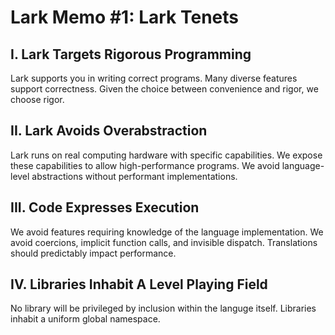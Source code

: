 Lark Memo #1: Lark Tenets
=========================

I. Lark Targets Rigorous Programming
------------------------------------

Lark supports you in writing correct programs.
Many diverse features support correctness.
Given the choice between convenience and rigor, we choose rigor.

II. Lark Avoids Overabstraction
-------------------------------

Lark runs on real computing hardware with specific capabilities.
We expose these capabilities to allow high-performance programs.
We avoid language-level abstractions without performant implementations.

III. Code Expresses Execution
-----------------------------

We avoid features requiring knowledge of the language implementation.
We avoid coercions, implicit function calls, and invisible dispatch.
Translations should predictably impact performance.

IV. Libraries Inhabit A Level Playing Field
-------------------------------------------

No library will be privileged by inclusion within the languge itself.
Libraries inhabit a uniform global namespace.
